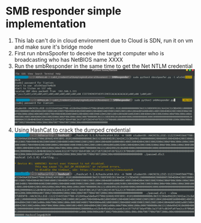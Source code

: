 # SMB responder simple implementation

1. This lab can't do in cloud environment due to  Cloud is SDN, run it on vm and make sure it's bridge mode
1. First run nbnsSpoofer to deceive the target computer who is broadcasting who has NetBIOS name XXXX
1. Run the smbResponder in the same time to get the Net NTLM credential 
![smbSpooferAndResponder](smbSpooferAndResponder.png)
1. Using HashCat to crack the dumped credential
![hashcatCrackCred](hashCrackCred.png)
